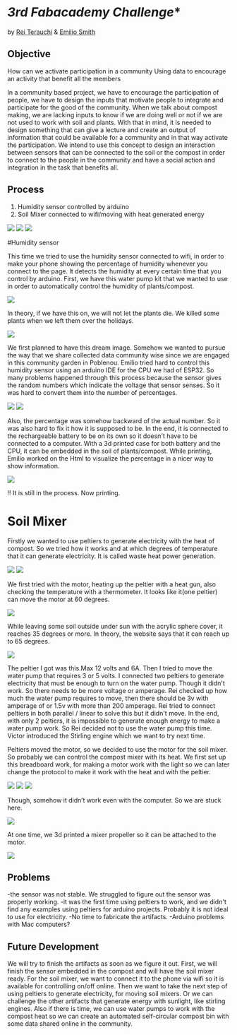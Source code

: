 *3rd Fabacademy Challenge**
===============


by [Rei Terauchi](https://terauchi-rei.github.io/mdefweb/) & [Emilio Smith](https://emiliosmith.github.io/mdef_emilio2/)

## Objective

How can we activate participation in a community
Using data to encourage an activity that benefit all the members

In a community based project, we have to encourage the participation of people, we have to design the inputs that motivate people to integrate and participate for the good of the community.
When we talk about compost making, we are lacking inputs to know if we are doing well or not if we are not used to work with soil and plants.
With that in mind, it is needed to design something that can give a lecture and create an output of information that could be available for a community and in that way activate the participation.
We intend to use this concept to design an interaction between sensors that can be connected to the soil or the compost in order to connect to the people in the community and have a social action and integration in the task that benefits all.

## Process

1. Humidity sensor controlled by arduino 
2. Soil Mixer connected to wifi/moving with heat generated energy

![](/fabchallenge3/images/S__6307842.jpg)
![](/fabchallenge3/images/protocol.jpeg)
![](/fabchallenge3/images/ref.jpeg)

#Humidity sensor

This time we tried to use the humidity sensor connected to wifi, in order to make your phone showing the percentage of humidity whenever you connect to the page.  It detects the humidity at every certain time that you control by arduino.
First, we have this water pump kit that we wanted to use in order to automatically control the humidity of plants/compost.

![](/fabchallenge3/images/kit.jpeg)

In theory, if we have this on, we will not let the plants die. We killed some plants when we left them over the holidays.

![](/fabchallenge3/images/S__6438935.jpg)

We first planned to have this dream image.
Somehow we wanted to pursue the way that we share collected  data community wise since we are engaged in this community garden in Poblenou.
Emilio tried hard to control this humidity sensor using an arduino IDE for the CPU we had of ESP32. 
So many problems happened through this process because the sensor gives the random numbers which indicate the voltage that sensor senses. So it was hard to convert them into the number of percentages. 

![](/fabchallenge3/images/S__6438937.jpg)
![](/fabchallenge3/images/S__6438947.jpg)

Also, the percentage was somehow backward of the actual number. So it was also hard to fix it how it is supposed to be.
In the end, it is connected to the rechargeable battery to be on its own so it doesn't have to be connected to a computer. With a 3d printed case for both battery and the CPU, it can be embedded in the soil of plants/compost.
While printing, Emilio worked on the Html to visualize the percentage in a nicer way to show information.

![](/fabchallenge3/images/html.jpeg)

!! It is still in the process. Now printing.
 
# Soil Mixer
Firstly we wanted to use peltiers to generate electricity with the heat of compost. So we  tried how it works and at which degrees of temperature that it can generate electricity. It is called waste heat power generation.

![](/fabchallenge3/images/coffeee.jpeg)
![](/fabchallenge3/images/peltier.jpeg)

We first tried with the motor, heating up the peltier with a heat gun, also checking the temperature with a thermometer.
It looks like it(one peltier) can move the motor at 60 degrees. 

![](/fabchallenge3/images/motor.gif)

While leaving some soil outside under sun with the acrylic sphere cover, it reaches 35 degrees or more. In theory, the website says that it can reach up to 65 degrees.

![](/fabchallenge3/images/S__6438933.jpg)

The peltier I got was this.Max 12 volts and 6A.
Then I tried to move the water pump that requires 3 or 5 volts. I connected two peltiers to generate electricity that must be enough to turn on the water pump.
Though it didn't work. So there needs to be more voltage or amperage. Rei checked up how much the water pump requires to move, then there should be 3v with amperage of or 1.5v with more than 200 amperage. 
Rei tried to connect peltiers in both parallel / linear to solve this but it didn't move.
In the end, with only 2 peltiers, it is impossible to generate enough energy to make a water pump work. So Rei decided not to use the water pump this time.  Victor introduced  the Stirling engine which we want to try next time.

Peltiers moved the motor, so we decided to use the motor for the soil mixer. So probably we can control the compost mixer with its heat.
We first set up this breadboard work, for making a motor work with the light so we can later change the protocol to make it work with the heat and with the peltier.

![](/fabchallenge3/images/S__6438939.jpg)
![](/fabchallenge3/images/mixer.jpeg)
![](/fabchallenge3/images/S__6438932_0.jpg)


Though, somehow it didn’t work even with the computer. So we are stuck here.

![](/fabchallenge3/images/arduino.jpeg)

At one time, we 3d printed a mixer propeller so it can be attached to the motor.

![](/fabchallenge3/images/S__6438933.jpg)

## Problems
-the sensor was not stable. We struggled to figure out the sensor was properly working.
-it was the first time using peltiers to work, and we didn't find any examples using peltiers for arduino projects. Probably it is not ideal to use for electricity. 
-No time to fabricate the artifacts.
-Arduino problems with Mac computers?


## Future Development
We will try to finish the artifacts as soon as we figure it out. First, we will finish the sensor embedded in the compost and will have the soil mixer ready.
For the soil mixer, we want to connect it to the phone via wifi so it is available for controlling on/off online.
Then we want to take the next step of using peltiers to generate electricity, for moving soil mixers. Or we can challenge the other artifacts that generate energy with sunlight, like stirling engines. Also if there is time, we can use water pumps to work with the compost heat so we can create an automated self-circular compost bin with some data shared online in the community. 








